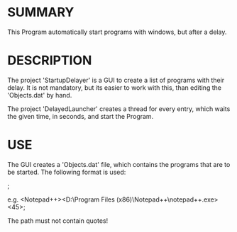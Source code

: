 SUMMARY
==============
This Program automatically start programs with windows, but after a delay.


DESCRIPTION
==============
The project 'StartupDelayer' is a GUI to create a list of programs with their delay.
It is not mandatory, but its easier to work with this, than editing the 'Objects.dat' by hand.

The project 'DelayedLauncher' creates a thread for every entry, which waits the given time, in seconds, and start the Program.


USE
==============

The GUI creates a 'Objects.dat' file, which contains the programs that are to be started.
The following format is used:

<NAME><PATH TO A DRIVE><DELAY IN SECONDS>;

e.g.
<Notepad++><D:\Program Files (x86)\Notepad++\notepad++.exe><45>;

The path must not contain quotes!
